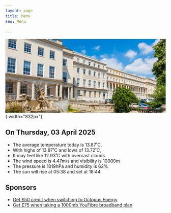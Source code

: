 ```yaml
---
layout: page
title: Menu
seo: Menu

---
```


![Logo](/images/logo.jpg){:width="832px"}

<!-- weather_marker starts -->
## On Thursday, 03 April 2025

- The average temperature today is 13.87˚C,
- With highs of 13.87˚C and lows of 13.72˚C,
- It may feel like 12.93˚C with overcast clouds
- The wind speed is 4.47m/s and visibility is 10000m
- The pressure is 1019hPa and humidity is 62%
- The sun will rise at 05:38 and set at 18:44

<!-- weather_marker ends -->

## Sponsors

- [Get £50 credit when switching to Octopus Energy](https://bit.ly/3oD1nnS)
- [Get £75 when taking a 1000mb YouFibre broadband plan](https://aklam.io/91zWhU?)



